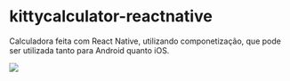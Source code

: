 # kittycalculator-reactnative
Calculadora feita com React Native, utilizando componetização, que pode ser utilizada tanto para Android quanto iOS.

<img src="https://seekicon.com/free-icon-download/kotlin_2.svg"/>
